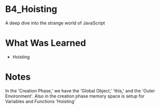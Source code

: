 # B4_Hoisting

<p>A deep dive into the strange world of JavaScript</p>

<h1>What Was Learned</h1>
 <ul>

  <li> Hoisting </h1>
  
 </ul>
<h1> Notes </h1>

In the 'Creation Phase,' we have the 'Global Object,' 'this,' and the 'Outer Environment'. Also in the creation phase memory space is setup for Variables and Functions  'Hoisting'


